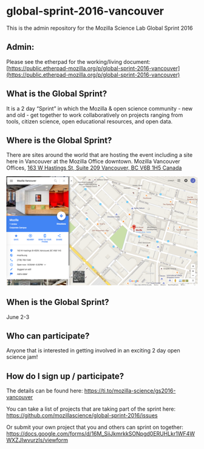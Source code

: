 # global-sprint-2016-vancouver
This is the admin repository for the Mozilla Science Lab Global Sprint 2016

## Admin:
Please see the etherpad for the working/living document: <br>
[https://public.etherpad-mozilla.org/p/global-sprint-2016-vancouver](https://public.etherpad-mozilla.org/p/global-sprint-2016-vancouver)

## What is the Global Sprint?
It is a 2 day “Sprint” in which the Mozilla & open science community - new and old - get together to work collaboratively on projects ranging from tools, citizen science, open educational resources, and open data. 

## Where is the Global Sprint?
There are sites around the world that are hosting the event including a site here in Vancouver at the Mozilla Office downtown. 
Mozilla Vancouver Offices, [163 W Hastings St, Suite 209 Vancouver, BC V6B 1H5 Canada](https://www.google.ca/maps/place/163+W+Hastings+St+%23209,+Vancouver,+BC+V6B+1H5/data=!4m2!3m1!1s0x5486717999142447:0xabeed438dfb06f5c?sa=X&ved=0ahUKEwjOmf_ZjfvMAhVQ3WMKHTCiCfkQ8gEIGzAA)

![](assets/img/moz-van.png)

## When is the Global Sprint?
June 2-3

## Who can participate?
Anyone that is interested in getting involved in an exciting 2 day open science jam! 

## How do I sign up / participate?
The details can be found here:
https://ti.to/mozilla-science/gs2016-vancouver

You can take a list of projects that are taking part of the sprint here:
https://github.com/mozillascience/global-sprint-2016/issues

Or submit your own project that you and others can sprint on together:
https://docs.google.com/forms/d/16M_SiiJkmrkkSONpgd0ERUHLkr1WF4WWXZJIwvurzIs/viewform
